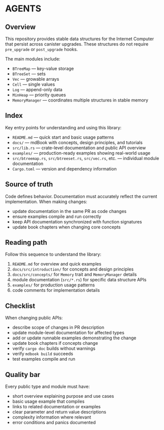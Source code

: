 # AGENTS

## Overview

This repository provides stable data structures for the Internet Computer that persist across canister upgrades. These structures do not require `pre_upgrade` or `post_upgrade` hooks.

The main modules include:

- `BTreeMap` — key-value storage
- `BTreeSet` — sets
- `Vec` — growable arrays
- `Cell` — single values
- `Log` — append-only data
- `MinHeap` — priority queues
- `MemoryManager` — coordinates multiple structures in stable memory

## Index

Key entry points for understanding and using this library:

- `README.md` — quick start and basic usage patterns
- `docs/` — mdBook with concepts, design principles, and tutorials
- `src/lib.rs` — crate-level documentation and public API overview
- `examples/` — production-ready examples showing real-world usage
- `src/btreemap.rs`, `src/btreeset.rs`, `src/vec.rs`, etc. — individual module documentation
- `Cargo.toml` — version and dependency information

## Source of truth

Code defines behavior. Documentation must accurately reflect the current implementation. When making changes:

- update documentation in the same PR as code changes
- ensure examples compile and run correctly
- keep API documentation synchronized with function signatures
- update book chapters when changing core concepts

## Reading path

Follow this sequence to understand the library:

1. `README.md` for overview and quick examples
1. `docs/src/introduction/` for concepts and design principles
1. `docs/src/concepts/` for `Memory` trait and `MemoryManager` details
1. module documentation (`src/*.rs`) for specific data structure APIs
1. `examples/` for production usage patterns
1. code comments for implementation details

## Checklist

When changing public APIs:

- describe scope of changes in PR description
- update module-level documentation for affected types
- add or update runnable examples demonstrating the change
- update book chapters if concepts change
- verify `cargo doc` builds without warnings
- verify `mdbook build` succeeds
- test examples compile and run

## Quality bar

Every public type and module must have:

- short overview explaining purpose and use cases
- basic usage example that compiles
- links to related documentation or examples
- clear parameter and return value descriptions
- complexity information where relevant
- error conditions and panics documented
